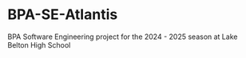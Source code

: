# BPA-SE-Atlantis
BPA Software Engineering project for the 2024 - 2025 season at Lake Belton High School

